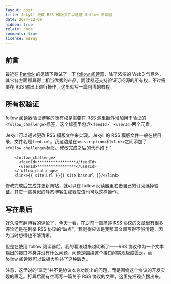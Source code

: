 ```yaml
---
layout: post
title: Jekyll 更改 RSS 模版文件以验证 follow 阅读器
date: 2024-12-09
hidden: true
relate: code
comments: true
license: essay
---
```


## 前言

最近在 [Patrick](https://www.pengqiqi.com/) 的邀请下尝试了一下 [follow 阅读器](https://follow.is/)，除了浓浓的 Web3 气息外，其它各方面都算得上相当优秀的产品。阅读器还支持验证订阅源的所有权，不过需要在 RSS 输出上进行操作，这里就写一篇粗浅的教程。

## 所有权验证

follow 阅读器验证博客的所有权是需要在 RSS 源里额外增加用于验证的`<follow_challenge>`标签，这个标签里包含`<feedId>``<userId>`两个元素。

Jekyll 可以通过更改 RSS 模版文件来实现。Jekyll 的 RSS 模版文件一般在根目录，文件名是`feed.xml`。我这边是在`<description>`和`<link>`之间添加了`<follow_challenge>`标签。修改完成之后的代码如下：
```<description>{{ site.description | xml_escape }}</description>
    <follow_challenge>
      <feedId>*****************</feedId>
      <userId>*****************</userId>
    </follow_challenge>
    <link>{{ site.url }}{{ site.baseurl }}/</link>
```

修改完成后生成并更新网站，就可以在 follow 阅读器里右击自己的订阅选择验证。其它一些类似的静态博客生成器应该也可以这样操作。

## 写在最后

好久没有翻博客的评论了，今天一看，在之前一篇简述 RSS 协议的[文章里](https://blog.dylanwu.space/2021/11/30/myth-of-rss.html)有很多评论还是在列举 RSS 协议的“缺点”，我觉得应该是我那篇文章写得不够清楚，因为当时想得也不够清晰。

但是在使用 follow 阅读器后，我的看法越来越明晰了——RSS 协议作为一个文本输出的接口本身并没有什么问题，问题是围绕这个接口的实现极度匮乏。而 follow 阅读器可以说极大弥补了这种匮乏。

注意，这里说的“匮乏”并不是协议本身功能上的问题，而是围绕这个协议的开发实现的匮乏。打算后面有空再写一篇关于 RSS 协议的文章，这里先把观点摆出来。